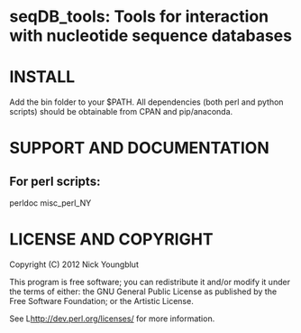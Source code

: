 seqDB_tools: Tools for interaction with nucleotide sequence databases
=====================================================================


# INSTALL

Add the bin folder to your $PATH.
All dependencies (both perl and python scripts)
should be obtainable from CPAN and pip/anaconda.


# SUPPORT AND DOCUMENTATION

## For perl scripts:

   perldoc misc_perl_NY


# LICENSE AND COPYRIGHT

Copyright (C) 2012 Nick Youngblut

This program is free software; you can redistribute it and/or modify it
under the terms of either: the GNU General Public License as published
by the Free Software Foundation; or the Artistic License.

See L<http://dev.perl.org/licenses/> for more information.

